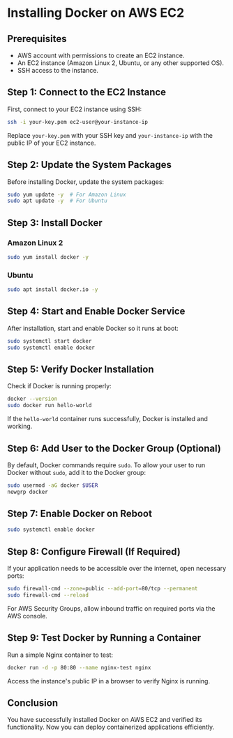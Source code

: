 # Installing Docker on AWS EC2

## Prerequisites
- AWS account with permissions to create an EC2 instance.
- An EC2 instance (Amazon Linux 2, Ubuntu, or any other supported OS).
- SSH access to the instance.

## Step 1: Connect to the EC2 Instance
First, connect to your EC2 instance using SSH:
```sh
ssh -i your-key.pem ec2-user@your-instance-ip
```
Replace `your-key.pem` with your SSH key and `your-instance-ip` with the public IP of your EC2 instance.

## Step 2: Update the System Packages
Before installing Docker, update the system packages:
```sh
sudo yum update -y  # For Amazon Linux
sudo apt update -y  # For Ubuntu
```

## Step 3: Install Docker
### Amazon Linux 2
```sh
sudo yum install docker -y
```
### Ubuntu
```sh
sudo apt install docker.io -y
```

## Step 4: Start and Enable Docker Service
After installation, start and enable Docker so it runs at boot:
```sh
sudo systemctl start docker
sudo systemctl enable docker
```

## Step 5: Verify Docker Installation
Check if Docker is running properly:
```sh
docker --version
sudo docker run hello-world
```
If the `hello-world` container runs successfully, Docker is installed and working.

## Step 6: Add User to the Docker Group (Optional)
By default, Docker commands require `sudo`. To allow your user to run Docker without `sudo`, add it to the Docker group:
```sh
sudo usermod -aG docker $USER
newgrp docker
```

## Step 7: Enable Docker on Reboot
```sh
sudo systemctl enable docker
```

## Step 8: Configure Firewall (If Required)
If your application needs to be accessible over the internet, open necessary ports:
```sh
sudo firewall-cmd --zone=public --add-port=80/tcp --permanent
sudo firewall-cmd --reload
```
For AWS Security Groups, allow inbound traffic on required ports via the AWS console.

## Step 9: Test Docker by Running a Container
Run a simple Nginx container to test:
```sh
docker run -d -p 80:80 --name nginx-test nginx
```
Access the instance's public IP in a browser to verify Nginx is running.

## Conclusion
You have successfully installed Docker on AWS EC2 and verified its functionality. Now you can deploy containerized applications efficiently.
